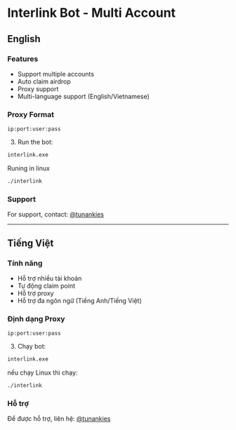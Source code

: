 # Interlink Bot - Multi Account

## English
### Features
- Support multiple accounts
- Auto claim airdrop
- Proxy support
- Multi-language support (English/Vietnamese)

### Proxy Format
```
ip:port:user:pass
```


3. Run the bot:
```bash
interlink.exe
```
Runing in linux
```bash
./interlink
```

### Support
For support, contact: [@tunankies](https://t.me/tunankies)

---

## Tiếng Việt
### Tính năng
- Hỗ trợ nhiều tài khoản
- Tự động claim point
- Hỗ trợ proxy
- Hỗ trợ đa ngôn ngữ (Tiếng Anh/Tiếng Việt)

### Định dạng Proxy
```
ip:port:user:pass
```

3. Chạy bot:
```bash
interlink.exe
```
nếu chạy Linux thì chạy:
```bash
./interlink
```

### Hỗ trợ
Để được hỗ trợ, liên hệ: [@tunankies](https://t.me/tunankies)